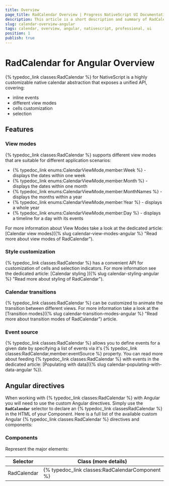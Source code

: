 ```yaml
---
title: Overview
page_title: RadCalendar Overview | Progress NativeScript UI Documentation
description: This article is a short description and summary of RadCalendar's features and their usage with Angular
slug: calendar-overview-angular
tags: calendar, overview, angular, nativescript, professional, ui
position: 1
publish: true
---
```


# RadCalendar for Angular Overview
{% typedoc_link classes:RadCalendar %} for NativeScript is a highly customizable native calendar abstraction that exposes a unified API, covering:
- inline events
- different view modes
- cells customization
- selection

## Features
### View modes
{% typedoc_link classes:RadCalendar %} supports different view modes that are suitable for different application scenarios:

- {% typedoc_link enums:CalendarViewMode,member:Week %} - displays the dates within one week
- {% typedoc_link enums:CalendarViewMode,member:Month %} - displays the dates within one month
- {% typedoc_link enums:CalendarViewMode,member:MonthNames %} - displays the months within a year
- {% typedoc_link enums:CalendarViewMode,member:Year %} - displays a whole year
- {% typedoc_link enums:CalendarViewMode,member:Day %} - displays a timeline for a day with its events

For more information about View Modes take a look at the dedicated article: [Calendar view modes]({% slug calendar-view-modes-angular %} "Read more about view modes of RadCalendar").

### Style customization
{% typedoc_link classes:RadCalendar %} has a convenient API for customization of cells and selection indicators. For more information see the dedicated article: [Calendar styling ]({% slug calendar-styling-angular %} "Read more about styling of RadCalendar").

### Calendar transitions
{% typedoc_link classes:RadCalendar %} can be customized to animate the transition between different views. For more information take a look at the [Transition modes]({% slug calendar-transition-modes-angular %} "Read more about transition modes of RadCalendar") article.

### Event source
{% typedoc_link classes:RadCalendar %} allows you to define events for a given date by specifying a list of events via it's {% typedoc_link classes:RadCalendar,member:eventSource %} property. You can read more about feeding {% typedoc_link classes:RadCalendar %} with events in the dedicated article: [Populating with data]({% slug calendar-populating-with-data-angular %}).

## Angular directives

When working with {% typedoc_link classes:RadCalendar %} with Angular you will need to use the custom Angular directives. Simply use the **`RadCalendar`** selector to declare an {% typedoc_link classesRadCalendar %} in the HTML of your Component.
Here is a full list of the available custom Angular {% typedoc_link classes:RadCalendar %} directives and components:

### Components
Represent the major elements:

| Selector          | Class (more details)                      |
|-------------------|-------------------------------------------|
| RadCalendar | {% typedoc_link classes:RadCalendarComponent %} |

